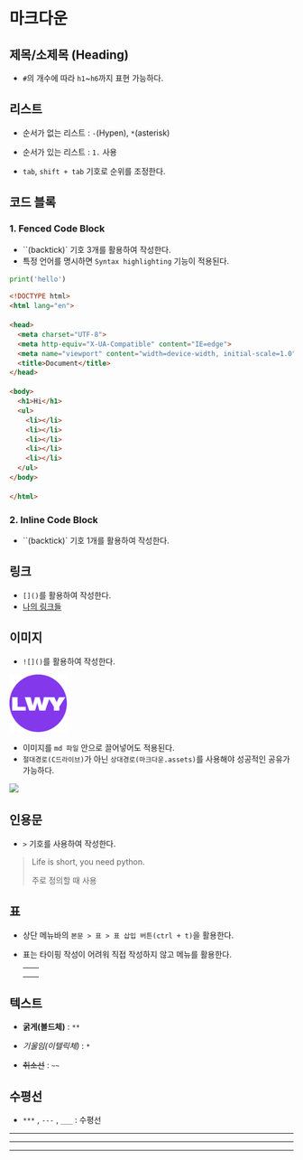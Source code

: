 # 마크다운



## 제목/소제목 (Heading)

- `#`의 개수에 따라 `h1`~`h6`까지 표현 가능하다.



## 리스트

- 순서가 없는 리스트 : `-`(Hypen), `*`(asterisk)
- 순서가 있는 리스트 : `1.` 사용



- `tab`, `shift + tab` 기호로 순위를 조정한다.



## 코드 블록

### 1. Fenced Code Block

- ``(backtick)` 기호 3개를 활용하여 작성한다.
- 특정 언어를 명시하면 `Syntax highlighting` 기능이 적용된다.

```python
print('hello')
```

```html
<!DOCTYPE html>
<html lang="en">

<head>
  <meta charset="UTF-8">
  <meta http-equiv="X-UA-Compatible" content="IE=edge">
  <meta name="viewport" content="width=device-width, initial-scale=1.0">
  <title>Document</title>
</head>

<body>
  <h1>Hi</h1>
  <ul>
    <li></li>
    <li></li>
    <li></li>
    <li></li>
    <li></li>
  </ul>
</body>

</html>
```



### 2. Inline Code Block

- ``(backtick)` 기호 1개를 활용하여 작성한다.



## 링크

- `[]()`를 활용하여 작성한다.
- [나의 링크들](https://litt.ly/lwyeol)



## 이미지

- `![]()`를 활용하여 작성한다.

<img src="markdown_practice.assets/LWY.jpg" alt="LWY" style="zoom:10%;" />

- 이미지를 `md 파일` 안으로 끌어넣어도 적용된다.
- `절대경로(C드라이브)`가 아닌 `상대경로(마크다운.assets)`를 사용해야 성공적인 공유가 가능하다.

![](https://wikidocs.net/images/page/5/pahkey_KRRKrp.png)



## 인용문

- `>` 기호를 사용하여 작성한다.

> Life is short, you need python.
>
> 주로 정의할 때 사용



## 표

- 상단 메뉴바의 `본문 > 표 > 표 삽입 버튼(ctrl + t)`을 활용한다.

- 표는 타이핑 작성이 어려워 직접 작성하지 않고 메뉴를 활용한다.

  |      |      |
  | ---- | ---- |
  |      |      |
  |      |      |
  |      |      |



## 텍스트

- **굵게(볼드체)** : `**`

- *기울임(이텔릭체)* : `*`

- ~~취소선~~ : `~~`



## 수평선

- `***` , `---` , `___` : 수평선

***
---
___



